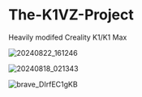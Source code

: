 # The-K1VZ-Project
Heavily modifed Creality K1/K1 Max


![20240822_161246](https://github.com/user-attachments/assets/0b77a877-bf09-4d68-9f07-7f6a1c3a84c6)

![20240818_021343](https://github.com/user-attachments/assets/09ec1371-811f-4193-84d1-faf60df8335b)



























![brave_DIrfEC1gKB](https://github.com/user-attachments/assets/38e6e00a-9b24-49f6-92e0-96283c350913)
